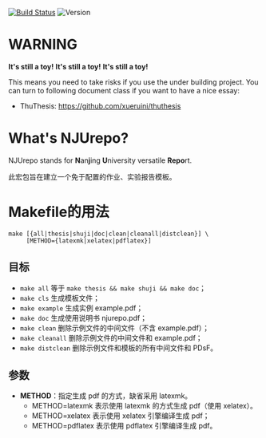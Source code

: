 [![Build Status](https://travis-ci.org/zhengzangw/njurepo.svg?branch=master)](https://travis-ci.org/zhengzangw/njurepo)
![Version](https://img.shields.io/badge/status-building.svg)

# WARNING
**It's still a toy!** 
**It's still a toy!**
**It's still a toy!**

This means you need to take risks if you use the under building project. You can turn to following document class if you want to have a nice essay:

* ThuThesis: https://github.com/xueruini/thuthesis

# What's NJUrepo?
NJUrepo stands for <b>N</b>an<b>j</b>ing <b>U</b>niversity versatile <b>Repo</b>rt.

此宏包旨在建立一个免于配置的作业、实验报告模板。

# Makefile的用法

```shell
make [{all|thesis|shuji|doc|clean|cleanall|distclean}] \
     [METHOD={latexmk|xelatex|pdflatex}]
```

## 目标
* `make all`       等于 `make thesis && make shuji && make doc`；
* `make cls`       生成模板文件；
* `make example`    生成实例 example.pdf；
* `make doc`       生成使用说明书 njurepo.pdf；
* `make clean`     删除示例文件的中间文件（不含 example.pdf）；
* `make cleanall`  删除示例文件的中间文件和 example.pdf；
* `make distclean` 删除示例文件和模板的所有中间文件和 PDsF。

## 参数
* **METHOD**：指定生成 pdf 的方式，缺省采用 latexmk。
  * METHOD=latexmk  表示使用 latexmk 的方式生成 pdf（使用 xelatex）。
  * METHOD=xelatex  表示使用 xelatex 引擎编译生成 pdf；
  * METHOD=pdflatex 表示使用 pdflatex 引擎编译生成 pdf。